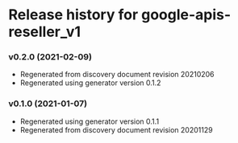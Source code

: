 # Release history for google-apis-reseller_v1

### v0.2.0 (2021-02-09)

* Regenerated from discovery document revision 20210206
* Regenerated using generator version 0.1.2

### v0.1.0 (2021-01-07)

* Regenerated using generator version 0.1.1
* Regenerated from discovery document revision 20201129

